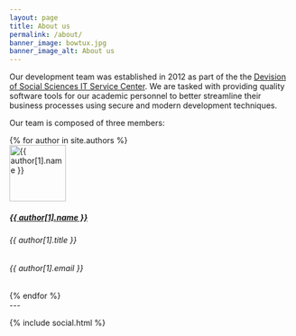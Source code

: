 ```yaml
---
layout: page
title: About us
permalink: /about/
banner_image: bowtux.jpg
banner_image_alt: About us
---
```


Our development team was established in 2012 as part of the the [Devision of Social Sciences IT Service Center][dssit]. We are tasked with providing quality software tools for our academic personnel to better streamline their business processes using secure and modern development techniques.

Our team is composed of three members:

<div>
{% for author in site.authors %}
  <div class="person-info">
  <div class="person">
    <a href="https://github.com/{{ author[1].github }}">
      <img
        src="http://www.gravatar.com/avatar/{{ author[1].gravatar }}?s=100"
        alt="{{ author[1].name }}" width="100" height="100" class="img-circle" />
    </a>
    <div class="person-desc">
      <h5>
        <a href="https://github.com/{{ author[1].github }}">
          {{ author[1].name }}
        </a>
      </h5>
      <h6>{{ author[1].title }}</h6>
      <h6>{{ author[1].email }}</h6>
    </div>
  </div>
  </div>
{% endfor %}
</div>
---

{% include social.html %}

[dssit]: http://it.dss.ucdavis.edu/
